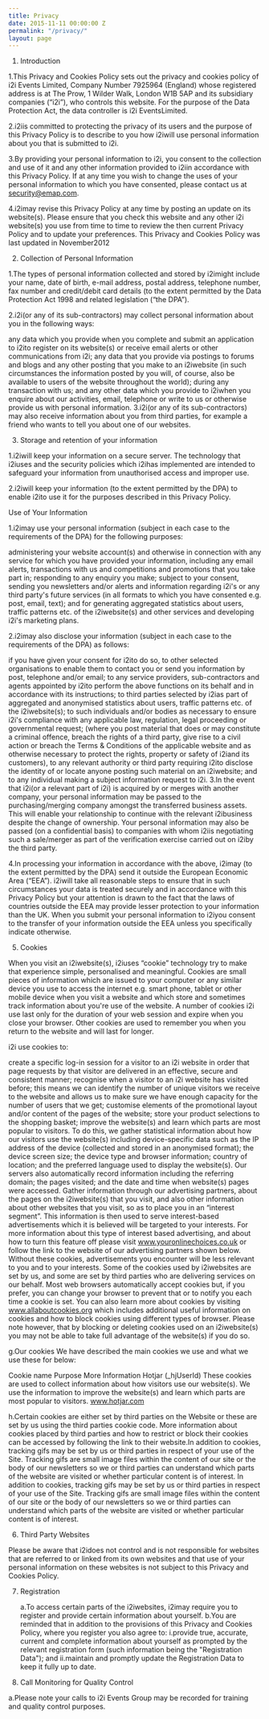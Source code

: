 ```yaml
---
title: Privacy
date: 2015-11-11 00:00:00 Z
permalink: "/privacy/"
layout: page
---
```


1. Introduction

1.This Privacy and Cookies Policy sets out the privacy and cookies policy of i2i Events Limited, Company Number 7925964 (England) whose registered address is at The Prow, 1 Wilder Walk, London W1B 5AP and its subsidiary companies (“i2i”), who controls this website. For the purpose of the Data Protection Act, the data controller is i2i EventsLimited.

2.i2iis committed to protecting the privacy of its users and the purpose of this Privacy Policy is to describe to you how i2iwill use personal information about you that is submitted to i2i.

3.By providing your personal information to i2i, you consent to the collection and use of it and any other information provided to i2iin accordance with this Privacy Policy. If at any time you wish to change the uses of your personal information to which you have consented, please contact us at security@emap.com.

4.i2imay revise this Privacy Policy at any time by posting an update on its website(s). Please ensure that you check this website and any other i2i website(s) you use from time to time to review the then current Privacy Policy and to update your preferences. This Privacy and Cookies Policy was last updated in November2012

2. Collection of Personal Information

1.The types of personal information collected and stored by i2imight include your name, date of birth, e-mail address, postal address, telephone number, fax number and credit/debit card details (to the extent permitted by the Data Protection Act 1998 and related legislation (“the DPA”).

2.i2i(or any of its sub-contractors) may collect personal information about you in the following ways:

any data which you provide when you complete and submit an application to i2ito register on its website(s) or receive email alerts or other communications from i2i;
any data that you provide via postings to forums and blogs and any other posting that you make to an i2iwebsite (in such circumstances the information posted by you will, of course, also be available to users of the website throughout the world);
during any transaction with us; and
any other data which you provide to i2iwhen you enquire about our activities, email, telephone or write to us or otherwise provide us with personal information.
3.i2i(or any of its sub-contractors) may also receive information about you from third parties, for example a friend who wants to tell you about one of our websites.

3. Storage and retention of your information

1.i2iwill keep your information on a secure server. The technology that i2iuses and the security policies which i2ihas implemented are intended to safeguard your information from unauthorised access and improper use.

2.i2iwill keep your information (to the extent permitted by the DPA) to enable i2ito use it for the purposes described in this Privacy Policy. 

Use of Your Information

1.i2imay use your personal information (subject in each case to the requirements of the DPA) for the following purposes:

administering your website account(s) and otherwise in connection with any service for which you have provided your information, including any email alerts, transactions with us and competitions and promotions that you take part in;
responding to any enquiry you make;
subject to your consent, sending you newsletters and/or alerts and information regarding i2i's or any third party's future services (in all formats to which you have consented e.g. post, email, text); and
for generating aggregated statistics about users, traffic patterns etc. of the i2iwebsite(s) and other services and developing i2i's marketing plans.
 

2.i2imay also disclose your information (subject in each case to the requirements of the DPA) as follows:

if you have given your consent for i2ito do so, to other selected organisations to enable them to contact you or send you information by post, telephone and/or email;
to any service providers, sub-contractors and agents appointed by i2ito perform the above functions on its behalf and in accordance with its instructions;
to third parties selected by i2ias part of aggregated and anonymised statistics about users, traffic patterns etc. of the i2iwebsite(s);
to such individuals and/or bodies as necessary to ensure i2i's compliance with any applicable law, regulation, legal proceeding or governmental request;
(where you post material that does or may constitute a criminal offence, breach the rights of a third party, give rise to a civil action or breach the Terms & Conditions of the applicable website and as otherwise necessary to protect the rights, property or safety of i2iand its customers), to any relevant authority or third party requiring i2ito disclose the identity of or locate anyone posting such material on an i2iwebsite; and
to any individual making a subject information request to i2i.
3.In the event that i2i(or a relevant part of i2i) is acquired by or merges with another company, your personal information may be passed to the purchasing/merging company amongst the transferred business assets. This will enable your relationship to continue with the relevant i2ibusiness despite the change of ownership. Your personal information may also be passed (on a confidential basis) to companies with whom i2iis negotiating such a sale/merger as part of the verification exercise carried out on i2iby the third party.

4.In processing your information in accordance with the above, i2imay (to the extent permitted by the DPA) send it outside the European Economic Area (“EEA”). i2iwill take all reasonable steps to ensure that in such circumstances your data is treated securely and in accordance with this Privacy Policy but your attention is drawn to the fact that the laws of countries outside the EEA may provide lesser protection to your information than the UK. When you submit your personal information to i2iyou consent to the transfer of your information outside the EEA unless you specifically indicate otherwise.

5. Cookies

When you visit an i2iwebsite(s), i2iuses “cookie” technology try to make that experience simple, personalised and meaningful. Cookies are small pieces of information which are issued to your computer or any similar device you use to access the internet e.g. smart phone, tablet or other mobile device when you visit a website and which store and sometimes track information about you're use of the website. A number of cookies i2i use last only for the duration of your web session and expire when you close your browser. Other cookies are used to remember you when you return to the website and will last for longer.

i2i use cookies to:

create a specific log-in session for a visitor to an i2i website in order that page requests by that visitor are delivered in an effective, secure and consistent manner;
recognise when a visitor to an i2i website has visited before; this means we can identify the number of unique visitors we receive to the website and allows us to make sure we have enough capacity for the number of users that we get;
customise elements of the promotional layout and/or content of the pages of the website;
store your product selections to the shopping basket;
improve the website(s) and learn which parts are most popular to visitors. To do this, we gather statistical information about how our visitors use the website(s) including device-specific data such as the IP address of the device (collected and stored in an anonymised format); the device screen size; the device type and browser information; country of location; and the preferred language used to display the website(s). Our servers also automatically record information including the referring domain; the pages visited; and the date and time when website(s) pages were accessed.
Gather information through our advertising partners, about the pages on the i2iwebsite(s) that you visit, and also other information about other websites that you visit, so as to place you in an “interest segment”. This information is then used to serve interest-based advertisements which it is believed will be targeted to your interests. For more information about this type of interest based advertising, and about how to turn this feature off please visit www.youronlinechoices.co.uk or follow the link to the website of our advertising partners shown below. Without these cookies, advertisements you encounter will be less relevant to you and to your interests.
Some of the cookies used by i2iwebsites are set by us, and some are set by third parties who are delivering services on our behalf. Most web browsers automatically accept cookies but, if you prefer, you can change your browser to prevent that or to notify you each time a cookie is set. You can also learn more about cookies by visiting www.allaboutcookies.org which includes additional useful information on cookies and how to block cookies using different types of browser. Please note however, that by blocking or deleting cookies used on an i2iwebsite(s) you may not be able to take full advantage of the website(s) if you do so.


g.Our cookies
We have described the main cookies we use and what we use these for below:

Cookie name  Purpose  More Information 
Hotjar (_hjUserId) These cookies are used to collect information about how visitors use our website(s). We use the information to improve the website(s) and learn which parts are most popular to visitors. www.hotjar.com

  
h.Certain cookies are either set by third parties on the Website or these are set by us using the third parties cookie code. More information about cookies placed by third parties and how to restrict or block their cookies can be accessed by following the link to their website.In addition to cookies, tracking gifs may be set by us or third parties in respect of your use of the Site. Tracking gifs are small image files within the content of our site or the body of our newsletters so we or third parties can understand which parts of the website are visited or whether particular content is of interest.
In addition to cookies, tracking gifs may be set by us or third parties in respect of your use of the Site. Tracking gifs are small image files within the content of our site or the body of our newsletters so we or third parties can understand which parts of the website are visited or whether particular content is of interest.

6. Third Party Websites

Please be aware that i2idoes not control and is not responsible for websites that are referred to or linked from its own websites and that use of your personal information on these websites is not subject to this Privacy and Cookies Policy.

7. Registration

    a.To access certain parts of the i2iwebsites, i2imay require you to register and provide certain information about yourself.
    b.You are reminded that in addition to the provisions of this Privacy and Cookies Policy, where you register you also agree to:
        i.provide true, accurate, current and complete information about yourself as prompted by the relevant registration form (such information being the "Registration Data"); and
        ii.maintain and promptly update the Registration Data to keep it fully up to date.

8. Call Monitoring for Quality Control

a.Please note your calls to i2i Events Group may be recorded for training and quality control purposes.